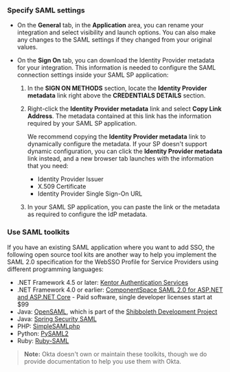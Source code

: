 ### Specify SAML settings

* On the **General** tab, in the **Application** area, you can rename your integration and select visibility and launch options. You can also make any changes to the SAML settings if they changed from your original values.

* On the **Sign On** tab, you can download the Identity Provider metadata for your integration. This information is needed to configure the SAML connection settings inside your SAML SP application:
  1. In the **SIGN ON METHODS** section, locate the **Identity Provider metadata** link right above the **CREDENTIALS DETAILS** section.
  1. Right-click the **Identity Provider metadata** link and select **Copy Link Address**. The metadata contained at this link has the information required by your SAML SP application.

      We recommend copying the **Identity Provider metadata** link to dynamically configure the metadata. If your SP doesn't support dynamic configuration, you can click the **Identity Provider metadata** link instead, and a new browser tab launches with the information that you need:
       * Identity Provider Issuer
       * X.509 Certificate
       * Identity Provider Single Sign-On URL
  1. In your SAML SP application, you can paste the link or the metadata as required to configure the IdP metadata.

### Use SAML toolkits

If you have an existing SAML application where you want to add SSO, the following open source tool kits are another way to help you implement the SAML 2.0 specification for the WebSSO Profile for Service Providers using different programming languages:

* .NET Framework 4.5 or later: [Kentor Authentication Services](https://github.com/KentorIT/authservices#kentor-authentication-services)
* .NET Framework 4.0 or earlier: [ComponentSpace SAML 2.0 for ASP.NET and ASP.NET Core](https://www.componentspace.com/) - Paid software, single developer licenses start at $99
* Java: [OpenSAML](https://wiki.shibboleth.net/confluence/display/OS30/Home), which is part of the [Shibboleth Development Project](https://www.shibboleth.net/)
* Java: [Spring Security SAML](/code/java/spring_security_saml)
* PHP: [SimpleSAMLphp](/code/php/simplesamlphp)
* Python: [PySAML2](/code/python/pysaml2)
* Ruby: [Ruby-SAML](https://github.com/onelogin/ruby-saml)

>**Note:** Okta doesn't own or maintain these toolkits, though we do provide documentation to help you use them with Okta.
